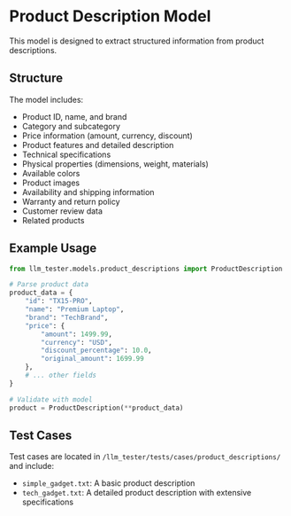 # Product Description Model

This model is designed to extract structured information from product descriptions.

## Structure

The model includes:

- Product ID, name, and brand
- Category and subcategory
- Price information (amount, currency, discount)
- Product features and detailed description
- Technical specifications
- Physical properties (dimensions, weight, materials)
- Available colors
- Product images
- Availability and shipping information
- Warranty and return policy
- Customer review data
- Related products

## Example Usage

```python
from llm_tester.models.product_descriptions import ProductDescription

# Parse product data
product_data = {
    "id": "TX15-PRO",
    "name": "Premium Laptop",
    "brand": "TechBrand",
    "price": {
        "amount": 1499.99,
        "currency": "USD",
        "discount_percentage": 10.0,
        "original_amount": 1699.99
    },
    # ... other fields
}

# Validate with model
product = ProductDescription(**product_data)
```

## Test Cases

Test cases are located in `/llm_tester/tests/cases/product_descriptions/` and include:
- `simple_gadget.txt`: A basic product description
- `tech_gadget.txt`: A detailed product description with extensive specifications